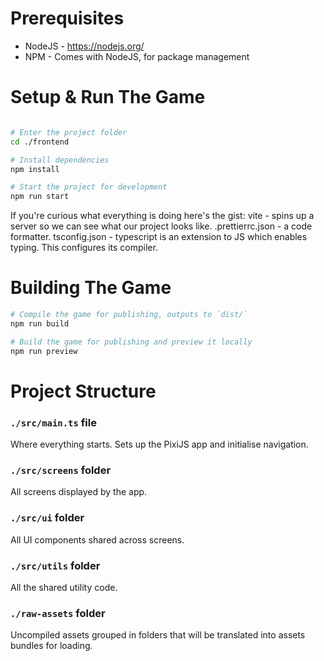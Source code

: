 # Prerequisites

-   NodeJS - https://nodejs.org/
-   NPM - Comes with NodeJS, for package management

# Setup & Run The Game

```sh

# Enter the project folder
cd ./frontend

# Install dependencies
npm install

# Start the project for development
npm run start
```

If you're curious what everything is doing here's the gist:
vite - spins up a server so we can see what our project looks like.
.prettierrc.json - a code formatter.
tsconfig.json - typescript is an extension to JS which enables typing. This configures its compiler.

# Building The Game

```sh
# Compile the game for publishing, outputs to `dist/`
npm run build

# Build the game for publishing and preview it locally
npm run preview
```

# Project Structure

### `./src/main.ts` file

Where everything starts. Sets up the PixiJS app and initialise navigation.

### `./src/screens` folder

All screens displayed by the app.

### `./src/ui` folder

All UI components shared across screens.

### `./src/utils` folder

All the shared utility code.

### `./raw-assets` folder

Uncompiled assets grouped in folders that will be translated into assets bundles for loading.
